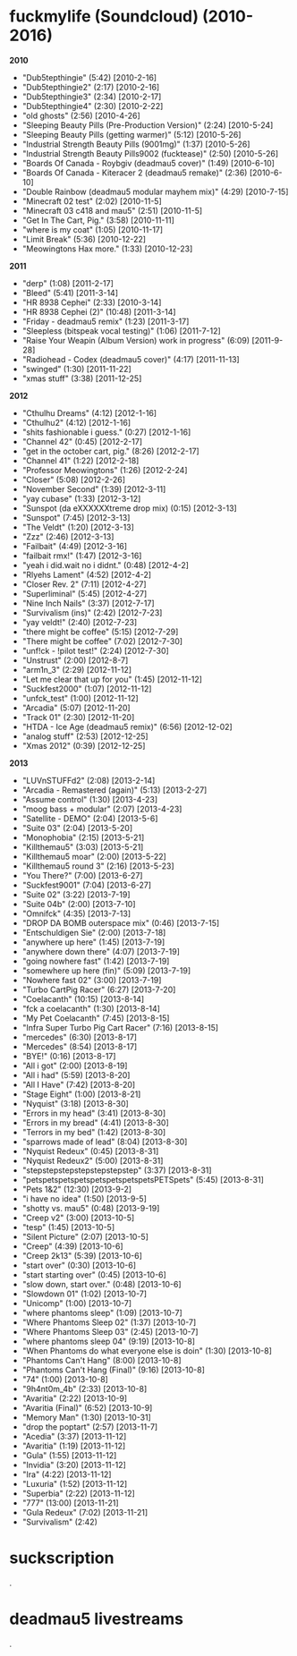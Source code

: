 # fuckmylife (Soundcloud) (2010-2016)

**2010**
- "Dub5tepthingie" (5:42) [2010-2-16]
- "Dub5tepthingie2" (2:17) [2010-2-16]
- "Dub5tepthingie3" (2:34) [2010-2-17]
- "Dub5tepthingie4" (2:30) [2010-2-22]
- "old ghosts" (2:56) [2010-4-26]
- "Sleeping Beauty Pills (Pre-Production Version)" (2:24) [2010-5-24]
- "Sleeping Beauty Pills (getting warmer)" (5:12) [2010-5-26]
- "Industrial Strength Beauty Pills (9001mg)" (1:37) [2010-5-26]
- "Industrial Strength Beauty Pills9002 (fucktease)" (2:50) [2010-5-26]
- "Boards Of Canada - Roybgiv (deadmau5 cover)" (1:49) [2010-6-10]
- "Boards Of Canada - Kiteracer 2 (deadmau5 remake)" (2:36) [2010-6-10]
- "Double Rainbow (deadmau5 modular mayhem mix)" (4:29) [2010-7-15]
- "Minecraft 02 test" (2:02) [2010-11-5]
- "Minecraft 03 c418 and mau5" (2:51) [2010-11-5]
- "Get In The Cart, Pig." (3:58) [2010-11-11]
- "where is my coat" (1:05) [2010-11-17]
- "Limit Break" (5:36) [2010-12-22]
- "Meowingtons Hax more." (1:33) [2010-12-23]

**2011**
- "derp" (1:08) [2011-2-17]
- "Bleed" (5:41) [2011-3-14]
- "HR 8938 Cephei" (2:33) [2010-3-14]
- "HR 8938 Cephei (2)" (10:48) [2011-3-14]
- "Friday - deadmau5 remix" (1:23) [2011-3-17]
- "Sleepless (bitspeak vocal testing)" (1:06) [2011-7-12]
- "Raise Your Weapin (Album Version) work in progress" (6:09) [2011-9-28]
- "Radiohead - Codex (deadmau5 cover)" (4:17) [2011-11-13]
- "swinged" (1:30) [2011-11-22]
- "xmas stuff" (3:38) [2011-12-25]

**2012**
- "Cthulhu Dreams" (4:12) [2012-1-16]
- "Cthulhu2" (4:12) [2012-1-16]
- "shits fashionable i guess." (0:27) [2012-1-16]
- "Channel 42" (0:45) [2012-2-17]
- "get in the october cart, pig." (8:26) [2012-2-17]
- "Channel 41" (1:22) [2012-2-18]
- "Professor Meowingtons" (1:26) [2012-2-24]
- "Closer" (5:08) [2012-2-26]
- "November Second" (1:39) [2012-3-11]
- "yay cubase" (1:33) [2012-3-12]
- "Sunspot (da eXXXXXXtreme drop mix) (0:15) [2012-3-13]
- "Sunspot" (7:45) [2012-3-13]
- "The Veldt" (1:20) [2012-3-13]
- "Zzz" (2:46) [2012-3-13]
- "Failbait" (4:49) [2012-3-16]
- "failbait rmx!" (1:47) [2012-3-16]
- "yeah i did.wait no i didnt." (0:48) [2012-4-2]
- "Rlyehs Lament" (4:52) [2012-4-2]
- "Closer Rev. 2" (7:11) [2012-4-27]
- "Superliminal" (5:45) [2012-4-27]
- "Nine Inch Nails" (3:37) [2012-7-17]
- "Survivalism (ins)" (2:42) [2012-7-23]
- "yay veldt!" (2:40) [2012-7-23]
- "there might be coffee" (5:15) [2012-7-29]
- "There might be coffee" (7:02) [2012-7-30]
- "unf!ck - !pilot test!" (2:24) [2012-7-30]
- "Unstrust" (2:00) [2012-8-7]
- "arm1n_3" (2:29) [2012-11-12]
- "Let me clear that up for you" (1:45) [2012-11-12]
- "Suckfest2000" (1:07) [2012-11-12]
- "unfck_test" (1:00) [2012-11-12]
- "Arcadia" (5:07) [2012-11-20]
- "Track 01" (2:30) [2012-11-20]
- "HTDA - Ice Age (deadmau5 remix)" (6:56) [2012-12-02]
- "analog stuff" (2:53) [2012-12-25]
- "Xmas 2012" (0:39) [2012-12-25]

**2013**
- "LUVnSTUFFd2" (2:08) [2013-2-14]
- "Arcadia - Remastered (again)" (5:13) [2013-2-27]
- "Assume control" (1:30) [2013-4-23]
- "moog bass + modular" (2:07) [2013-4-23]
- "Satellite - DEMO" (2:04) [2013-5-6]
- "Suite 03" (2:04) [2013-5-20]
- "Monophobia" (2:15) [2013-5-21]
- "Killthemau5" (3:03) [2013-5-21]
- "Killthemau5 moar" (2:00) [2013-5-22]
- "Killthemau5 round 3" (2:16) [2013-5-23]
- "You There?" (7:00) [2013-6-27]
- "Suckfest9001" (7:04) [2013-6-27]
- "Suite 02" (3:22) [2013-7-19]
- "Suite 04b" (2:00) [2013-7-10]
- "Omnifck" (4:35) [2013-7-13]
- "DROP DA BOMB outerspace mix" (0:46) [2013-7-15]
- "Entschuldigen Sie" (2:00) [2013-7-18]
- "anywhere up here" (1:45) [2013-7-19]
- "anywhere down there" (4:07) [2013-7-19]
- "going nowhere fast" (1:42) [2013-7-19]
- "somewhere up here (fin)" (5:09) [2013-7-19]
- "Nowhere fast 02" (3:00) [2013-7-19]
- "Turbo CartPig Racer" (6:27) [2013-7-20]
- "Coelacanth" (10:15) [2013-8-14]
- "fck a coelacanth" (1:30) [2013-8-14]
- "My Pet Coelacanth" (7:45) [2013-8-15]
- "Infra Super Turbo Pig Cart Racer" (7:16) [2013-8-15]
- "mercedes" (6:30) [2013-8-17]
- "Mercedes" (8:54) [2013-8-17]
- "BYE!" (0:16) [2013-8-17]
- "All i got" (2:00) [2013-8-19]
- "All i had" (5:59) [2013-8-20]
- "All I Have" (7:42) [2013-8-20]
- "Stage Eight" (1:00) [2013-8-21]
- "Nyquist" (3:18) [2013-8-30]
- "Errors in my head" (3:41) [2013-8-30]
- "Errors in my bread" (4:41) [2013-8-30]
- "Terrors in my bed" (1:42) [2013-8-30]
- "sparrows made of lead" (8:04) [2013-8-30]
- "Nyquist Redeux" (0:45) [2013-8-31]
- "Nyquist Redeux2" (5:00) [2013-8-31]
- "stepstepstepstepstepstepstep" (3:37) [2013-8-31]
- "petspetspetspetspetspetspetspetsPETSpets" (5:45) [2013-8-31]
- "Pets 1&2" (12:30) [2013-9-2]
- "i have no idea" (1:50) [2013-9-5]
- "shotty vs. mau5" (0:48) [2013-9-19]
- "Creep v2" (3:00) [2013-10-5]
- "tesp" (1:45) [2013-10-5]
- "Silent Picture" (2:07) [2013-10-5]
- "Creep" (4:39) [2013-10-6]
- "Creep 2k13" (5:39) [2013-10-6]
- "start over" (0:30) [2013-10-6]
- "start starting over" (0:45) [2013-10-6]
- "slow down, start over." (0:48) [2013-10-6]
- "Slowdown 01" (1:02) [2013-10-7]
- "Unicomp" (1:00) [2013-10-7]
- "where phantoms sleep" (1:09) [2013-10-7]
- "Where Phantoms Sleep 02" (1:37) [2013-10-7]
- "Where Phantoms Sleep 03" (2:45) [2013-10-7]
- "where phantoms sleep 04" (9:19) [2013-10-8]
- "When Phantoms do what everyone else is doin" (1:30) [2013-10-8]
- "Phantoms Can't Hang" (8:00) [2013-10-8]
- "Phantoms Can't Hang (Final)" (9:16) [2013-10-8]
- "74" (1:00) [2013-10-8]
- "9h4nt0m_4b" (2:33) [2013-10-8]
- "Avaritia" (2:22) [2013-10-9]
- "Avaritia (Final)" (6:52) [2013-10-9]
- "Memory Man" (1:30) [2013-10-31]
- "drop the poptart" (2:57) [2013-11-7]
- "Acedia" (3:37) [2013-11-12]
- "Avaritia" (1:19) [2013-11-12]
- "Gula" (1:55) [2013-11-12]
- "Invidia" (3:20) [2013-11-12]
- "Ira" (4:22) [2013-11-12]
- "Luxuria" (1:52) [2013-11-12]
- "Superbia" (2:22) [2013-11-12]
- "777" (13:00) [2013-11-21]
- "Gula Redeux" (7:02) [2013-11-21]
- "Survivalism" (2:42)

# suckscription

.

# deadmau5 livestreams

.
